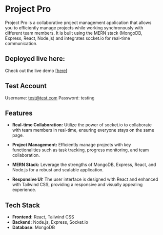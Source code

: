 # Project Pro

Project Pro is a collaborative project management application that allows you to efficiently manage projects while working synchronously with different team members. It is built using the MERN stack (MongoDB, Express, React, Node.js) and integrates socket.io for real-time communication.

## Deployed live here:
Check out the live demo [[here](https://projectpro-frontend.vercel.app/)]

## Test Account
Username: test@test.com
Password: testing

## Features

- **Real-time Collaboration:** Utilize the power of socket.io to collaborate with team members in real-time, ensuring everyone stays on the same page.
  
- **Project Management:** Efficiently manage projects with key functionalities such as task tracking, progress monitoring, and team collaboration.

- **MERN Stack:** Leverage the strengths of MongoDB, Express, React, and Node.js for a robust and scalable application.

- **Responsive UI:** The user interface is designed with React and enhanced with Tailwind CSS, providing a responsive and visually appealing experience.

## Tech Stack

- **Frontend:** React, Tailwind CSS
- **Backend:** Node.js, Express, Socket.io
- **Database:** MongoDB

